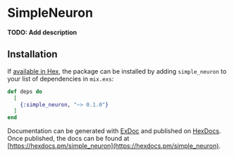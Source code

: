 # SimpleNeuron

**TODO: Add description**

## Installation

If [available in Hex](https://hex.pm/docs/publish), the package can be installed
by adding `simple_neuron` to your list of dependencies in `mix.exs`:

```elixir
def deps do
  [
    {:simple_neuron, "~> 0.1.0"}
  ]
end
```

Documentation can be generated with [ExDoc](https://github.com/elixir-lang/ex_doc)
and published on [HexDocs](https://hexdocs.pm). Once published, the docs can
be found at [https://hexdocs.pm/simple_neuron](https://hexdocs.pm/simple_neuron).

